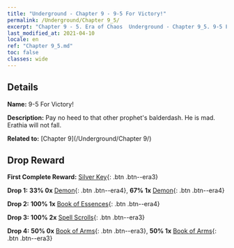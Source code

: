 ```yaml
---
title: "Underground - Chapter 9 - 9-5 For Victory!"
permalink: /Underground/Chapter 9_5/
excerpt: "Chapter 9 - 5. Era of Chaos  Underground - Chapter 9_5. 9-5 For Victory!"
last_modified_at: 2021-04-10
locale: en
ref: "Chapter 9_5.md"
toc: false
classes: wide
---
```


## Details

 **Name:** 9-5 For Victory!

 **Description:** Pay no heed to that other prophet's balderdash. He is mad. Erathia will not fall.

 **Related to:** [Chapter 9](/Underground/Chapter 9/)

## Drop Reward

 **First Complete Reward:** [Silver Key](/Items/con_693/){: .btn .btn--era3}

 **Drop 1:** **33% 0x** [Demon](/Items/unt_229/){: .btn .btn--era4}, **67% 1x** [Demon](/Items/unt_229/){: .btn .btn--era4}

 **Drop 2:** **100% 1x** [Book of Essences](/Items/mat_39/){: .btn .btn--era4}

 **Drop 3:** **100% 2x** [Spell Scrolls](/Items/con_694/){: .btn .btn--era3}

 **Drop 4:** **50% 0x** [Book of Arms](/Items/mat_32/){: .btn .btn--era3}, **50% 1x** [Book of Arms](/Items/mat_32/){: .btn .btn--era3}

